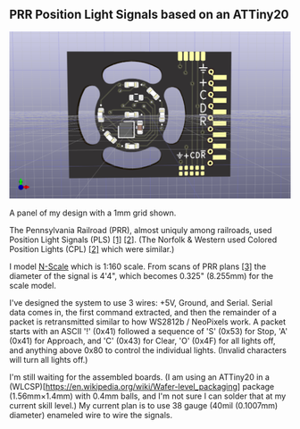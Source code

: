 PRR Position Light Signals based on an ATTiny20
-----------------------------------------------
![Single Panel of my PLS](prrplsattiny20.png)

A panel of my design with a 1mm grid shown.

The Pennsylvania Railroad (PRR), almost uniquly among railroads, used
Position Light Signals (PLS) 
[[1]](https://en.wikipedia.org/wiki/North_American_railroad_signals#Position_light_signals)
[[2]](https://railroadsignals.us/signals/pl/pl.htm). (The Norfolk & Western
used Colored Position Lights (CPL) 
[[2]]([https://railroadsignals.us/signals/pl/pl.htm) which were similar.)

I model [N-Scale](https://en.wikipedia.org/wiki/N_scale) which is 1:160
scale. From scans of PRR plans
[[3]](http://prr.railfan.net/signalstandards/standards.cgi?plan=S-401-D&frame=YES&sortdir=up&sortby=1&rr=all)
the diameter of the signal is 4'4", which becomes 0.325" (8.255mm) for the
scale model.

I've designed the system to use 3 wires: +5V, Ground, and Serial. Serial
data comes in, the first command extracted, and then the remainder of a packet
is retransmitted similar to how WS2812b / NeoPixels work. A packet starts with
an ASCII '!' (0x41) followed a sequence of 'S' (0x53) for Stop, 'A' (0x41) for
Approach, and 'C' (0x43) for Clear, 'O' (0x4F) for all lights off, and anything
above 0x80 to control the individual lights. (Invalid characters will turn
all lights off.)

I'm still waiting for the assembled boards. (I am using an ATTiny20 in a 
(WLCSP)[https://en.wikipedia.org/wiki/Wafer-level_packaging] package 
(1.56mm&times;1.4mm) with 0.4mm balls, and I'm not sure I can solder that
at my current skill level.) My current plan is to use 38 gauge
(40mil (0.1007mm) diameter) enameled wire to wire the signals.
